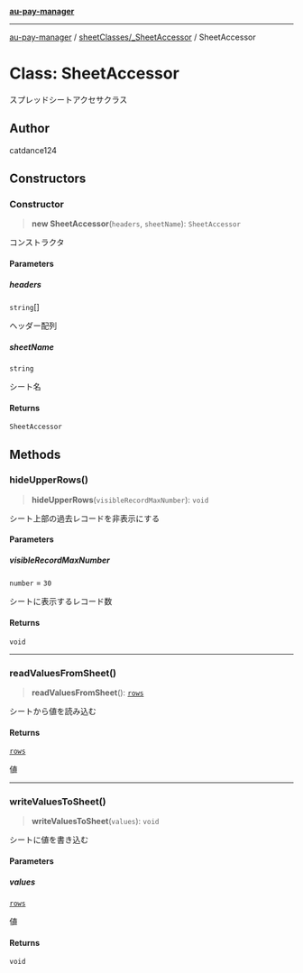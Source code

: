 [**au-pay-manager**](../../../README.md)

***

[au-pay-manager](../../../README.md) / [sheetClasses/\_SheetAccessor](../README.md) / SheetAccessor

# Class: SheetAccessor

スプレッドシートアクセサクラス

## Author

catdance124

## Constructors

### Constructor

> **new SheetAccessor**(`headers`, `sheetName`): `SheetAccessor`

コンストラクタ

#### Parameters

##### headers

`string`[]

ヘッダー配列

##### sheetName

`string`

シート名

#### Returns

`SheetAccessor`

## Methods

### hideUpperRows()

> **hideUpperRows**(`visibleRecordMaxNumber`): `void`

シート上部の過去レコードを非表示にする

#### Parameters

##### visibleRecordMaxNumber

`number` = `30`

シートに表示するレコード数

#### Returns

`void`

***

### readValuesFromSheet()

> **readValuesFromSheet**(): [`rows`](../../../interfaces/type-aliases/rows.md)

シートから値を読み込む

#### Returns

[`rows`](../../../interfaces/type-aliases/rows.md)

値

***

### writeValuesToSheet()

> **writeValuesToSheet**(`values`): `void`

シートに値を書き込む

#### Parameters

##### values

[`rows`](../../../interfaces/type-aliases/rows.md)

値

#### Returns

`void`
